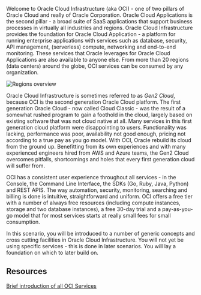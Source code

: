 Welcome to Oracle Cloud Infrastructure (aka OCI) - one of two pillars of Oracle Cloud and really of Oracle Corporation. Oracle Cloud Applications is the second pillar - a broad suite of SaaS applications that support business processes in virtually all industries  and regions. Oracle Cloud Infrastructure provides the foundation for Oracle Cloud Application - a platform for running enterprise applications with services such as database, security, API management, (serverless) compute, networking and end-to-end monitoring. These services that Oracle leverages for Oracle Cloud Applications are also available to anyone else. From more than 20 regions (data centers) around the globe, OCI services can be consumed by any organization.

![Regions overview](/RedExpertAlliance/courses/oci-course/introduction-to-oci/assets/oci-regions-february2020.png)

Oracle Cloud Infrastructure is sometimes referred to as *Gen2 Cloud*, because OCI is the second generation Oracle Cloud platform. The first generation Oracle Cloud - now called Cloud Classic - was the result of a somewhat rushed program to gain a foothold in the cloud, largely based on existing software that was not cloud native at all. Many services in this first generation cloud platform were disappointing to users. Functionality was lacking, performance was poor, availability not good enough, pricing not according to a true pay as you go model. With OCI, Oracle rebuild its cloud from the ground up. Benefitting from its own experiences and with many experienced engineers hired from AWS and Azure teams, the Gen2 Cloud overcomes pitfalls, shortcomings and holes that every first generation cloud will suffer from.

OCI has a consistent user experience throughout all services - in the Console, the Command Line Interface, the SDKs (Go, Ruby, Java, Python) and REST APIS. The way automation, security, monitoring, searching and billing is done is intuitive, straightforward and uniform. OCI offers a free tier with a number of always free resources (including compute instances, storage and two database instances), a free 30-day trial and a pay-as-you-go model that for most services starts at really small fees for small consumption.

In this scenario, you will be introduced to a number of generic concepts and cross cutting facilities in Oracle Cloud Infrastructure. You will not yet be using specific services - this is done in later scenarios. You will lay a foundation on which to later build on.

## Resources
[Brief introduction of all OCI Services](https://docs.cloud.oracle.com/en-us/iaas/Content/GSG/Concepts/baremetalintro.htm#one)

